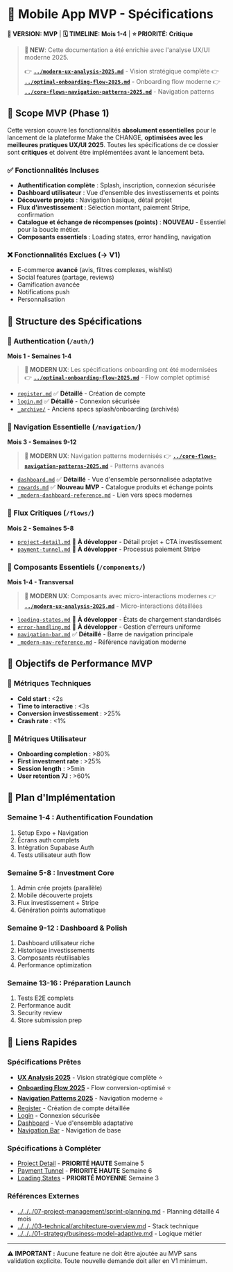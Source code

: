 # 🚀 Mobile App MVP - Spécifications

**📍 VERSION: MVP** | **🗓️ TIMELINE: Mois 1-4** | **⭐️ PRIORITÉ: Critique**

> **🎨 NEW**: Cette documentation a été enrichie avec l'analyse UX/UI moderne 2025. 
> 
> 👉 **[`../modern-ux-analysis-2025.md`](../modern-ux-analysis-2025.md)** - Vision stratégique complète
> 👉 **[`../optimal-onboarding-flow-2025.md`](../optimal-onboarding-flow-2025.md)** - Onboarding flow moderne
> 👉 **[`../core-flows-navigation-patterns-2025.md`](../core-flows-navigation-patterns-2025.md)** - Navigation patterns

## 🎯 Scope MVP (Phase 1)

Cette version couvre les fonctionnalités **absolument essentielles** pour le lancement de la plateforme Make the CHANGE, **optimisées avec les meilleures pratiques UX/UI 2025**. Toutes les spécifications de ce dossier sont **critiques** et doivent être implémentées avant le lancement beta.

### ✅ **Fonctionnalités Incluses**
- **Authentification complète** : Splash, inscription, connexion sécurisée
- **Dashboard utilisateur** : Vue d'ensemble des investissements et points
- **Découverte projets** : Navigation basique, détail projet
- **Flux d'investissement** : Sélection montant, paiement Stripe, confirmation
- **Catalogue et échange de récompenses (points)** : **NOUVEAU** - Essentiel pour la boucle métier.
- **Composants essentiels** : Loading states, error handling, navigation

### ❌ **Fonctionnalités Exclues (→ V1)**
- E-commerce **avancé** (avis, filtres complexes, wishlist)
- Social features (partage, reviews)
- Gamification avancée
- Notifications push
- Personnalisation

## 📁 Structure des Spécifications

### 🔐 Authentication (`/auth/`)
**Mois 1 - Semaines 1-4**

> **📍 MODERN UX**: Les spécifications onboarding ont été modernisées
> 👉 **[`../optimal-onboarding-flow-2025.md`](../optimal-onboarding-flow-2025.md)** - Flow complet optimisé

- [`register.md`](./auth/register.md) ✅ **Détaillé** - Création de compte
- [`login.md`](./auth/login.md) ✅ **Détaillé** - Connexion sécurisée
- [`_archive/`](./auth/_archive/) - Anciens specs splash/onboarding (archivés)

### 🧭 Navigation Essentielle (`/navigation/`)
**Mois 3 - Semaines 9-12**

> **📍 MODERN UX**: Navigation patterns modernisés
> 👉 **[`../core-flows-navigation-patterns-2025.md`](../core-flows-navigation-patterns-2025.md)** - Patterns avancés

- [`dashboard.md`](./navigation/dashboard.md) ✅ **Détaillé** - Vue d'ensemble personnalisée adaptative
- [`rewards.md`](./navigation/rewards.md) ✅ **Nouveau MVP** - Catalogue produits et échange points
- [`_modern-dashboard-reference.md`](./navigation/_modern-dashboard-reference.md) - Lien vers specs modernes

### 🌊 Flux Critiques (`/flows/`)
**Mois 2 - Semaines 5-8**
- [`project-detail.md`](./flows/project-detail.md) 🚧 **À développer** - Détail projet + CTA investissement
- [`payment-tunnel.md`](./flows/payment-tunnel.md) 🚧 **À développer** - Processus paiement Stripe

### 🧩 Composants Essentiels (`/components/`)
**Mois 1-4 - Transversal**

> **📍 MODERN UX**: Composants avec micro-interactions modernes
> 👉 **[`../modern-ux-analysis-2025.md`](../modern-ux-analysis-2025.md)** - Micro-interactions détaillées

- [`loading-states.md`](./components/loading-states.md) 🚧 **À développer** - États de chargement standardisés
- [`error-handling.md`](./components/error-handling.md) 🚧 **À développer** - Gestion d'erreurs uniforme
- [`navigation-bar.md`](./components/navigation-bar.md) ✅ **Détaillé** - Barre de navigation principale
- [`_modern-nav-reference.md`](./components/_modern-nav-reference.md) - Référence navigation moderne

## 🎯 Objectifs de Performance MVP

### 📱 **Métriques Techniques**
- **Cold start** : <2s
- **Time to interactive** : <3s  
- **Conversion investissement** : >25%
- **Crash rate** : <1%

### 👤 **Métriques Utilisateur**
- **Onboarding completion** : >80%
- **First investment rate** : >25%
- **Session length** : >5min
- **User retention 7J** : >60%

## 🚀 Plan d'Implémentation

### **Semaine 1-4 : Authentification Foundation**
1. Setup Expo + Navigation
2. Écrans auth complets
3. Intégration Supabase Auth
4. Tests utilisateur auth flow

### **Semaine 5-8 : Investment Core**
1. Admin crée projets (parallèle)
2. Mobile découverte projets
3. Flux investissement + Stripe
4. Génération points automatique

### **Semaine 9-12 : Dashboard & Polish**
1. Dashboard utilisateur riche
2. Historique investissements
3. Composants réutilisables
4. Performance optimization

### **Semaine 13-16 : Préparation Launch**
1. Tests E2E complets
2. Performance audit
3. Security review
4. Store submission prep

## 🔗 Liens Rapides

### **Spécifications Prêtes**
- **[UX Analysis 2025](../modern-ux-analysis-2025.md)** - Vision stratégique complète ⭐️
- **[Onboarding Flow 2025](../optimal-onboarding-flow-2025.md)** - Flow conversion-optimisé ⭐️
- **[Navigation Patterns 2025](../core-flows-navigation-patterns-2025.md)** - Navigation moderne ⭐️
- [Register](./auth/register.md) - Création de compte détaillée
- [Login](./auth/login.md) - Connexion sécurisée
- [Dashboard](./navigation/dashboard.md) - Vue d'ensemble adaptative
- [Navigation Bar](./components/navigation-bar.md) - Navigation de base

### **Spécifications à Compléter**
- [Project Detail](./flows/project-detail.md) - **PRIORITÉ HAUTE** Semaine 5
- [Payment Tunnel](./flows/payment-tunnel.md) - **PRIORITÉ HAUTE** Semaine 6
- [Loading States](./components/loading-states.md) - **PRIORITÉ MOYENNE** Semaine 3

### **Références Externes**
- [../../../07-project-management/sprint-planning.md](../../../07-project-management/sprint-planning.md) - Planning détaillé 4 mois
- [../../../03-technical/architecture-overview.md](../../../03-technical/architecture-overview.md) - Stack technique
- [../../../01-strategy/business-model-adaptive.md](../../../01-strategy/business-model-adaptive.md) - Logique métier

---

**⚠️ IMPORTANT :** Aucune feature ne doit être ajoutée au MVP sans validation explicite. Toute nouvelle demande doit aller en V1 minimum.
